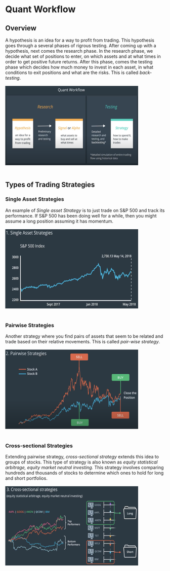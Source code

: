 # Quant Workflow

## Overview

A hypothesis is an idea for a way to profit from trading. This hypothesis goes through a several phases of rigrous testing. After coming up with a hypothesis, next comes the research phase. In the research phase, we decide what set of positions to enter, on which assets and at what times in order to get positive future returns. After this phase, comes the testing phase which decides how much money to invest in each asset, in what conditions to exit positions and what are the risks. This is called *back-testing*.
<br><br><img src="./images/1. Quant workflow.png" width="420" height="250"></img><br><br>

## Types of Trading Strategies

### Single Asset Strategies

An example of *Single asset Strategy* is to just trade on S&P 500 and track its performance. If S&P 500 has been doing well for a while, then you might assume a long position assuming it has momentum.
<br><br><img src="./images/2. Single Asset Strategies.png" width="420" height="250"></img><br><br>

### Pairwise Strategies

Another strategy where you find pairs of assets that seem to be related and trade based on their relative movements. This is called *pair-wise strategy*.
<br><br><img src="./images/3. Pairwise Strategies.png" width="420" height="250"></img><br><br>

### Cross-sectional Strategies
Extending pairwise strategy, *cross-sectional strategy* extends this idea to groups of stocks. This type of strategy is also known as *equity statistical arbitrage, equity market neutral investing.* This strategy involves comparing hundreds and thousands of stocks to determine which ones to hold for long and short portfolios.
<br><br><img src="./images/4. Cross-sectional strategies.png" width="420" height="250"></img><br><br>
